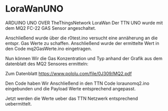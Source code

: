 # LoraWanUNO
ARDUINO UNO OVER TheThingsNetwork LoraWan
Der TTN UNO wurde mit dem  MQ2 FC-22 GAS Sensor angeschaltet.

Anschließend wurde über die r0test.ino versucht eine
annäherung an die entspr. Gas Werte zu schaffen.
Anschließend wurde der ermittelte Wert in den Code mq2GasWerte.ino eingetragen.

Nun können Wir die Gas Konzentration und Typ anhand der Grafik
aus dem datenblatt des MQ2 Sensores ermitteln:

Zum Datenblatt  https://www.pololu.com/file/0J309/MQ2.pdf 

Den Code haben Wir Anschließend in den TTN Code loraunomq2.ino eingebunden und die 
Payload Werte entsprechend angepasst.

Jetzt werden die Werte ueber das TTN Netzwerk entsprechend uebermittelt.
